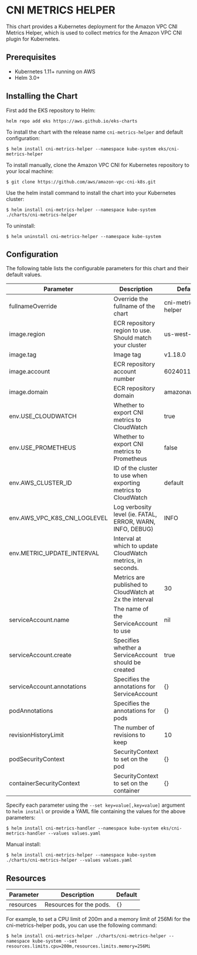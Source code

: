 # CNI METRICS HELPER

This chart provides a Kubernetes deployment for the Amazon VPC CNI Metrics Helper, which is used to collect metrics for the Amazon VPC CNI plugin for Kubernetes.

## Prerequisites

- Kubernetes 1.11+ running on AWS
- Helm 3.0+

## Installing the Chart

First add the EKS repository to Helm:

```shell
helm repo add eks https://aws.github.io/eks-charts
```

To install the chart with the release name `cni-metrics-helper` and default configuration:

```shell
$ helm install cni-metrics-helper --namespace kube-system eks/cni-metrics-helper
```

To install manually, clone the Amazon VPC CNI for Kubernetes repository to your local machine:

```shell
$ git clone https://github.com/aws/amazon-vpc-cni-k8s.git
```

Use the helm install command to install the chart into your Kubernetes cluster:

```shell
$ helm install cni-metrics-helper --namespace kube-system ./charts/cni-metrics-helper
```

To uninstall:

```shell
$ helm uninstall cni-metrics-helper --namespace kube-system
```

## Configuration

The following table lists the configurable parameters for this chart and their default values.

| Parameter                    | Description                                                   | Default            |
|------------------------------|---------------------------------------------------------------|--------------------|
| fullnameOverride             | Override the fullname of the chart                            | cni-metrics-helper |
| image.region                 | ECR repository region to use. Should match your cluster       | us-west-2          |
| image.tag                    | Image tag                                                     | v1.18.0            |
| image.account                | ECR repository account number                                 | 602401143452       |
| image.domain                 | ECR repository domain                                         | amazonaws.com      |
| env.USE_CLOUDWATCH           | Whether to export CNI metrics to CloudWatch                   | true               |
| env.USE_PROMETHEUS           | Whether to export CNI metrics to Prometheus                   | false              |
| env.AWS_CLUSTER_ID           | ID of the cluster to use when exporting metrics to CloudWatch | default            |
| env.AWS_VPC_K8S_CNI_LOGLEVEL | Log verbosity level (ie. FATAL, ERROR, WARN, INFO, DEBUG)     | INFO               |
| env.METRIC_UPDATE_INTERVAL   | Interval at which to update CloudWatch metrics, in seconds.   |                    |
|                              | Metrics are published to CloudWatch at 2x the interval        | 30                 |
| serviceAccount.name          | The name of the ServiceAccount to use                         | nil                |
| serviceAccount.create        | Specifies whether a ServiceAccount should be created          | true               |
| serviceAccount.annotations   | Specifies the annotations for ServiceAccount                  | {}                 |
| podAnnotations               | Specifies the annotations for pods                            | {}                 |
| revisionHistoryLimit         | The number of revisions to keep                               | 10                 |
| podSecurityContext           | SecurityContext to set on the pod                             | {}                 |
| containerSecurityContext     | SecurityContext to set on the container                       | {}                 |

Specify each parameter using the `--set key=value[,key=value]` argument to `helm install` or provide a YAML file containing the values for the above parameters:

```shell
$ helm install cni-metrics-handler --namespace kube-system eks/cni-metrics-handler --values values.yaml
```

Manual install:
```shell
$ helm install cni-metrics-helper --namespace kube-system ./charts/cni-metrics-helper --values values.yaml
```

## Resources

| Parameter                 | Description                                    | Default |
|---------------------------|------------------------------------------------|---------|
|    resources              | Resources for the pods.                        |   `{}`  |

For example, to set a CPU limit of 200m and a memory limit of 256Mi for the cni-metrics-helper pods, you can use the following command:

```shell
$ helm install cni-metrics-helper ./charts/cni-metrics-helper --namespace kube-system --set resources.limits.cpu=200m,resources.limits.memory=256Mi
```
